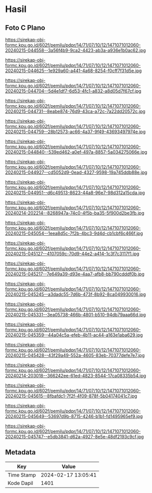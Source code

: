 # Hasil

## Foto C Plano

https://sirekap-obj-formc.kpu.go.id/602f/pemilu/pdpr/14/71/07/10/12/1471071012060-20240215-044558--3a56f4b9-9ca2-4423-ab3a-a936e1b0ac62.jpg

https://sirekap-obj-formc.kpu.go.id/602f/pemilu/pdpr/14/71/07/10/12/1471071012060-20240215-044625--1e929a60-a441-4a68-8254-f0cff7f31d5e.jpg

https://sirekap-obj-formc.kpu.go.id/602f/pemilu/pdpr/14/71/07/10/12/1471071012060-20240215-044704--5d4e1df7-6d53-4fc1-a832-a8d05d7f67cf.jpg

https://sirekap-obj-formc.kpu.go.id/602f/pemilu/pdpr/14/71/07/10/12/1471071012060-20240215-044731--8eabe874-76d9-43ca-a72c-7a22dd20572c.jpg

https://sirekap-obj-formc.kpu.go.id/602f/pemilu/pdpr/14/71/07/10/12/1471071012060-20240215-044759--28b12573-ac66-4a37-9f49-43693497974e.jpg

https://sirekap-obj-formc.kpu.go.id/602f/pemilu/pdpr/14/71/07/10/12/1471071012060-20240215-044840--539ed462-a0ef-497a-8857-5a034275066e.jpg

https://sirekap-obj-formc.kpu.go.id/602f/pemilu/pdpr/14/71/07/10/12/1471071012060-20240215-044927--cd5052d9-0ead-4327-9598-19a745ddb88e.jpg

https://sirekap-obj-formc.kpu.go.id/602f/pemilu/pdpr/14/71/07/10/12/1471071012060-20240215-044951--d6c49513-8623-44a8-96e7-98d312a15cda.jpg

https://sirekap-obj-formc.kpu.go.id/602f/pemilu/pdpr/14/71/07/10/12/1471071012060-20240214-202214--8268947a-74c0-4f5b-ba35-5f900d2be3fb.jpg

https://sirekap-obj-formc.kpu.go.id/602f/pemilu/pdpr/14/71/07/10/12/1471071012060-20240215-045054--1eea8d5c-7f2b-4bc3-9d4d-cb1cbf6c466f.jpg

https://sirekap-obj-formc.kpu.go.id/602f/pemilu/pdpr/14/71/07/10/12/1471071012060-20240215-045127--4107059c-70d9-44e2-a414-1c3f7c3117f1.jpg

https://sirekap-obj-formc.kpu.go.id/602f/pemilu/pdpr/14/71/07/10/12/1471071012060-20240215-045217--7e649a39-d93e-4aa7-afb8-bb790cdddf0b.jpg

https://sirekap-obj-formc.kpu.go.id/602f/pemilu/pdpr/14/71/07/10/12/1471071012060-20240215-045245--a3dadc55-7d6b-473f-8b92-8ca049930016.jpg

https://sirekap-obj-formc.kpu.go.id/602f/pemilu/pdpr/14/71/07/10/12/1471071012060-20240215-045331--3ea05738-466b-4801-b510-94db79aaa66d.jpg

https://sirekap-obj-formc.kpu.go.id/602f/pemilu/pdpr/14/71/07/10/12/1471071012060-20240215-045359--44a04c5a-efeb-4b11-ac44-a163e1aba629.jpg

https://sirekap-obj-formc.kpu.go.id/602f/pemilu/pdpr/14/71/07/10/12/1471071012060-20240215-045428--43f29a49-552a-4605-83eb-70377defe7e7.jpg

https://sirekap-obj-formc.kpu.go.id/602f/pemilu/pdpr/14/71/07/10/12/1471071012060-20240214-203018--366242ee-61ed-4823-8544-17ca08335b54.jpg

https://sirekap-obj-formc.kpu.go.id/602f/pemilu/pdpr/14/71/07/10/12/1471071012060-20240215-045615--8fbafdc1-7f2f-4f09-878f-5b04174041c7.jpg

https://sirekap-obj-formc.kpu.go.id/602f/pemilu/pdpr/14/71/07/10/12/1471071012060-20240215-045649--53697d9b-8715-4246-b1b1-fd1495965ef9.jpg

https://sirekap-obj-formc.kpu.go.id/602f/pemilu/pdpr/14/71/07/10/12/1471071012060-20240215-045747--e5db3841-d62a-4927-8e5e-48df2193c9cf.jpg


## Metadata

| Key        | Value               |
| ---------- | ------------------- |
| Time Stamp | 2024-02-17 13:05:41 |
| Kode Dapil | 1401                |



